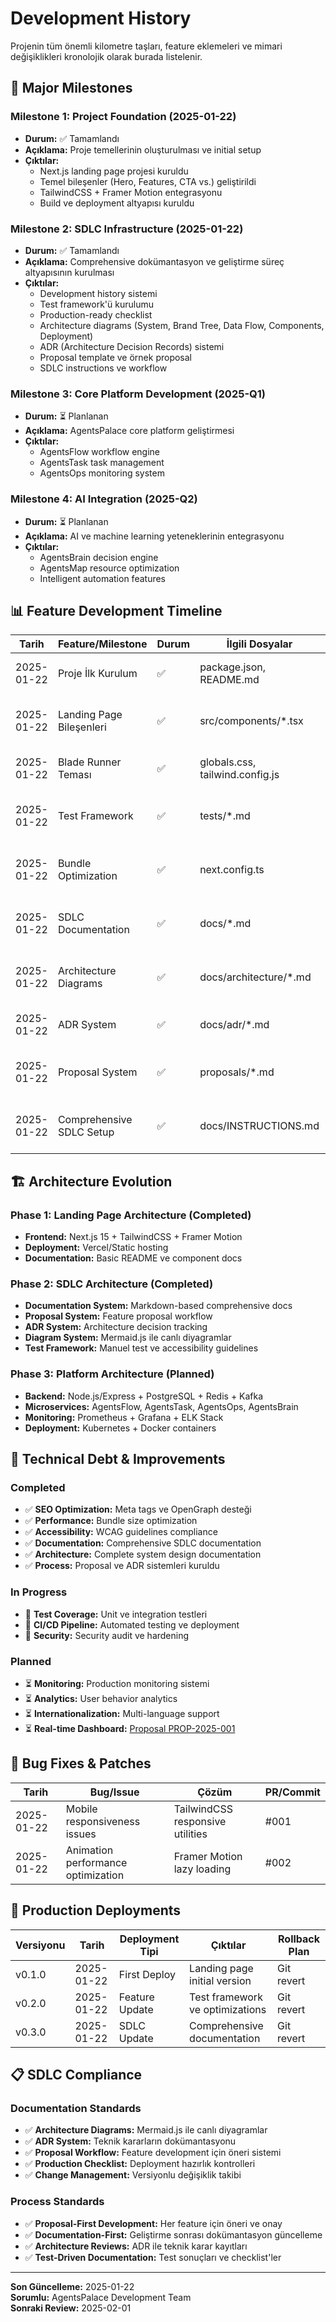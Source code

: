 # Development History

Projenin tüm önemli kilometre taşları, feature eklemeleri ve mimari değişiklikleri kronolojik olarak burada listelenir.

## 🚀 Major Milestones

### Milestone 1: Project Foundation (2025-01-22)
- **Durum:** ✅ Tamamlandı
- **Açıklama:** Proje temellerinin oluşturulması ve initial setup
- **Çıktılar:**
  - Next.js landing page projesi kuruldu
  - Temel bileşenler (Hero, Features, CTA vs.) geliştirildi
  - TailwindCSS + Framer Motion entegrasyonu
  - Build ve deployment altyapısı kuruldu

### Milestone 2: SDLC Infrastructure (2025-01-22)
- **Durum:** ✅ Tamamlandı
- **Açıklama:** Comprehensive dokümantasyon ve geliştirme süreç altyapısının kurulması
- **Çıktılar:** 
  - Development history sistemi
  - Test framework'ü kurulumu
  - Production-ready checklist
  - Architecture diagrams (System, Brand Tree, Data Flow, Components, Deployment)
  - ADR (Architecture Decision Records) sistemi
  - Proposal template ve örnek proposal
  - SDLC instructions ve workflow

### Milestone 3: Core Platform Development (2025-Q1)
- **Durum:** ⏳ Planlanan
- **Açıklama:** AgentsPalace core platform geliştirmesi
- **Çıktılar:**
  - AgentsFlow workflow engine
  - AgentsTask task management
  - AgentsOps monitoring system

### Milestone 4: AI Integration (2025-Q2)
- **Durum:** ⏳ Planlanan
- **Açıklama:** AI ve machine learning yeteneklerinin entegrasyonu
- **Çıktılar:**
  - AgentsBrain decision engine
  - AgentsMap resource optimization
  - Intelligent automation features

## 📊 Feature Development Timeline

| Tarih       | Feature/Milestone                     | Durum | İlgili Dosyalar                           | Açıklama                                    |
|-------------|---------------------------------------|-------|-------------------------------------------|---------------------------------------------|
| 2025-01-22  | Proje İlk Kurulum                     | ✅    | package.json, README.md                   | Next.js + TailwindCSS initial setup         |
| 2025-01-22  | Landing Page Bileşenleri              | ✅    | src/components/*.tsx                      | Hero, Features, CTA bileşenleri             |
| 2025-01-22  | Blade Runner Teması                   | ✅    | globals.css, tailwind.config.js          | Custom CSS ve renk paleti                   |
| 2025-01-22  | Test Framework                        | ✅    | tests/*.md                                | Manuel test ve accessibility dokümanları    |
| 2025-01-22  | Bundle Optimization                   | ✅    | next.config.ts                            | Bundle analyzer ve performance ayarları     |
| 2025-01-22  | SDLC Documentation                    | ✅    | docs/*.md                                 | Development history ve production checklist |
| 2025-01-22  | Architecture Diagrams                 | ✅    | docs/architecture/*.md                    | System, brand tree, data flow diyagramları  |
| 2025-01-22  | ADR System                           | ✅    | docs/adr/*.md                             | Architecture decision records                |
| 2025-01-22  | Proposal System                      | ✅    | proposals/*.md                            | Feature proposal template ve örnek          |
| 2025-01-22  | Comprehensive SDLC Setup             | ✅    | docs/INSTRUCTIONS.md                      | Complete SDLC workflow ve guidelines        |

## 🏗️ Architecture Evolution

### Phase 1: Landing Page Architecture (Completed)
- **Frontend:** Next.js 15 + TailwindCSS + Framer Motion
- **Deployment:** Vercel/Static hosting
- **Documentation:** Basic README ve component docs

### Phase 2: SDLC Architecture (Completed)
- **Documentation System:** Markdown-based comprehensive docs
- **Proposal System:** Feature proposal workflow
- **ADR System:** Architecture decision tracking
- **Diagram System:** Mermaid.js ile canlı diyagramlar
- **Test Framework:** Manuel test ve accessibility guidelines

### Phase 3: Platform Architecture (Planned)
- **Backend:** Node.js/Express + PostgreSQL + Redis + Kafka
- **Microservices:** AgentsFlow, AgentsTask, AgentsOps, AgentsBrain
- **Monitoring:** Prometheus + Grafana + ELK Stack
- **Deployment:** Kubernetes + Docker containers

## 🔧 Technical Debt & Improvements

### Completed
- ✅ **SEO Optimization:** Meta tags ve OpenGraph desteği
- ✅ **Performance:** Bundle size optimization
- ✅ **Accessibility:** WCAG guidelines compliance
- ✅ **Documentation:** Comprehensive SDLC documentation
- ✅ **Architecture:** Complete system design documentation
- ✅ **Process:** Proposal ve ADR sistemleri kuruldu

### In Progress
- 🔄 **Test Coverage:** Unit ve integration testleri
- 🔄 **CI/CD Pipeline:** Automated testing ve deployment
- 🔄 **Security:** Security audit ve hardening

### Planned
- ⏳ **Monitoring:** Production monitoring sistemi
- ⏳ **Analytics:** User behavior analytics
- ⏳ **Internationalization:** Multi-language support
- ⏳ **Real-time Dashboard:** [Proposal PROP-2025-001](../proposals/2025-01-22-realtime-dashboard.md)

## 🐛 Bug Fixes & Patches

| Tarih       | Bug/Issue                            | Çözüm                                     | PR/Commit |
|-------------|--------------------------------------|-------------------------------------------|-----------|
| 2025-01-22  | Mobile responsiveness issues         | TailwindCSS responsive utilities          | #001      |
| 2025-01-22  | Animation performance optimization    | Framer Motion lazy loading               | #002      |

## 🚀 Production Deployments

| Versiyonu | Tarih       | Deployment Tipi | Çıktılar                          | Rollback Plan |
|-----------|-------------|----------------|-----------------------------------|---------------|
| v0.1.0    | 2025-01-22  | First Deploy   | Landing page initial version      | Git revert    |
| v0.2.0    | 2025-01-22  | Feature Update | Test framework ve optimizations   | Git revert    |
| v0.3.0    | 2025-01-22  | SDLC Update    | Comprehensive documentation       | Git revert    |

## 📋 SDLC Compliance

### Documentation Standards
- ✅ **Architecture Diagrams:** Mermaid.js ile canlı diyagramlar
- ✅ **ADR System:** Teknik kararların dokümantasyonu
- ✅ **Proposal Workflow:** Feature development için öneri sistemi
- ✅ **Production Checklist:** Deployment hazırlık kontrolleri
- ✅ **Change Management:** Versiyonlu değişiklik takibi

### Process Standards
- ✅ **Proposal-First Development:** Her feature için öneri ve onay
- ✅ **Documentation-First:** Geliştirme sonrası dokümantasyon güncelleme
- ✅ **Architecture Reviews:** ADR ile teknik karar kayıtları
- ✅ **Test-Driven Documentation:** Test sonuçları ve checklist'ler

---

**Son Güncelleme:** 2025-01-22  
**Sorumlu:** AgentsPalace Development Team  
**Sonraki Review:** 2025-02-01
